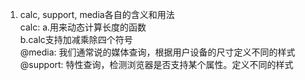 1. calc, support, media各自的含义和用法  
calc:   a.用来动态计算长度的函数  
        b.calc支持加减乘除四个符号  
@media: 我们通常说的媒体查询，根据用户设备的尺寸定义不同的样式   
@support: 特性查询，检测浏览器是否支持某个属性。定义不同的样式 